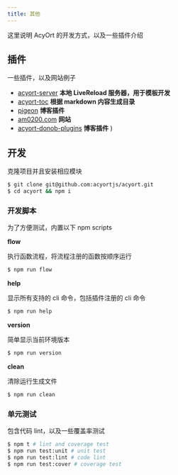 ```yaml
---
title: 其他
---
```


这里说明 AcyOrt 的开发方式，以及一些插件介绍

## 插件

一些插件，以及网站例子

- [acyort-server](https://github.com/acyortjs/acyort-server) **本地 LiveReload 服务器，用于模板开发**
- [acyort-toc](https://github.com/acyortjs/acyort-toc) **根据 markdown 内容生成目录**
- [pigeon](https://github.com/acyortjs/pigeon) **博客插件**
- [am0200.com](https://github.com/LoeiFy/am0200) **网站**
- [acyort-donob-plugins](https://github.com/zWingz/acyort-donob-plugins) **博客插件**
)

## 开发

克隆项目并且安装相应模块

```bash
$ git clone git@github.com:acyortjs/acyort.git
$ cd acyort && npm i
```

### 开发脚本

为了方便测试，内置以下 npm scripts

**flow**

执行函数流程，将流程注册的函数按顺序运行

```bash
$ npm run flow
```

**help**

显示所有支持的 cli 命令，包括插件注册的 cli 命令

```bash
$ npm run help
```

**version**

简单显示当前环境版本

```bash
$ npm run version
```

**clean**

清除运行生成文件

```bash
$ npm run clean
```

### 单元测试

包含代码 lint，以及一些覆盖率测试

```bash
$ npm t # lint and coverage test
$ npm run test:unit # unit test
$ npm run test:lint # code lint
$ npm run test:cover # coverage test
```
